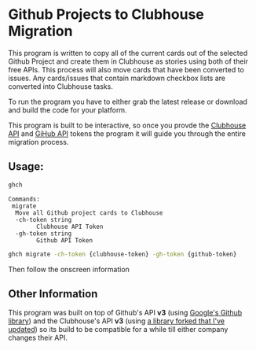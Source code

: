 # Github Projects to Clubhouse Migration

This program is written to copy all of the current cards out of the selected Github Project and create them
 in Clubhouse as stories using both of their free APIs. This process will also move cards that have been converted
 to issues. Any cards/issues that contain markdown checkbox lists are converted into Clubhouse tasks.

To run the program you have to either grab the latest release or download and build the code for your platform.

This program is built to be interactive, so once you provde the [Clubhouse API](https://app.clubhouse.io/settings/account/api-tokens)
 and [GiHub API](https://github.com/settings/tokens) tokens the program it will guide you through the entire migration process.


## Usage:

```sh
ghch
```
```
Commands:
 migrate
  Move all Github project cards to Clubhouse
  -ch-token string
        Clubhouse API Token
  -gh-token string
        Github API Token
```
```sh
ghch migrate -ch-token {clubhouse-token} -gh-token {github-token}
```
Then follow the onscreen information


## Other Information

This program was built on top of Github's API **v3** (using [Google's Github library](https://github.com/google/go-github)) and
 the Clubhouse's API **v3** (using [a library forked that I've updated](https://github.com/nhalstead/clubhouse)) so its build
 to be compatible for a while till either company changes their API.
